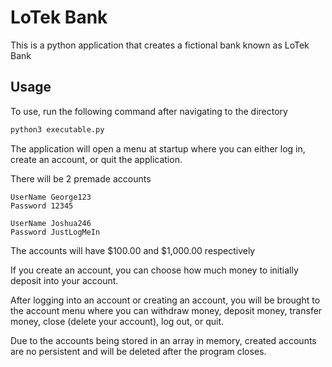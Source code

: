 # LoTek Bank
This is a python application that creates a fictional bank known as LoTek Bank


## Usage
To use, run the following command after navigating to the directory

```bash
python3 executable.py
```

The application will open a menu at startup where you can either log in, create an account, or quit the application.  

There will be 2 premade accounts
```
UserName George123
Password 12345

UserName Joshua246
Password JustLogMeIn
```

The accounts will have $100.00 and $1,000.00 respectively

If you create an account, you can choose how much money to initially deposit into your account. 

After logging into an account or creating an account, you will be brought to the account menu where you can withdraw money, deposit money, transfer money, close (delete your account), log out, or quit. 


Due to the accounts being stored in an array in memory, created accounts are no persistent and will be deleted after the program closes. 